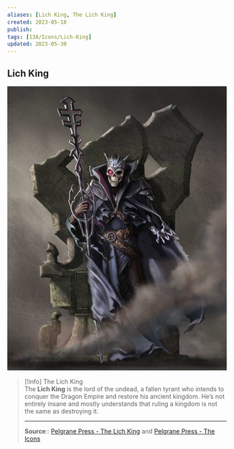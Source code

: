 ```yaml
---
aliases: [Lich King, The Lich King]
created: 2023-05-18
publish: 
tags: [13A/Icons/Lich-King]
updated: 2023-05-30
---
```


## Lich King

![lichking_color|300](Compendium/13A/Icons/Lich-King-image-1.jpg)

>[!info] The Lich King  
> The **Lich King** is the lord of the undead, a fallen tyrant who intends to conquer the Dragon Empire and restore his ancient kingdom. He’s not entirely insane and mostly understands that ruling a kingdom is not the same as destroying it.
>
> ---
>
> **Source**:: [Pelgrane Press - The Lich King](https://pelgranepress.com/2012/04/23/the-lich-king-of-13th-age/) and [Pelgrane Press - The Icons](https://pelgranepress.com/2012/04/25/13th-age-choose-your-favourite-icon/)
